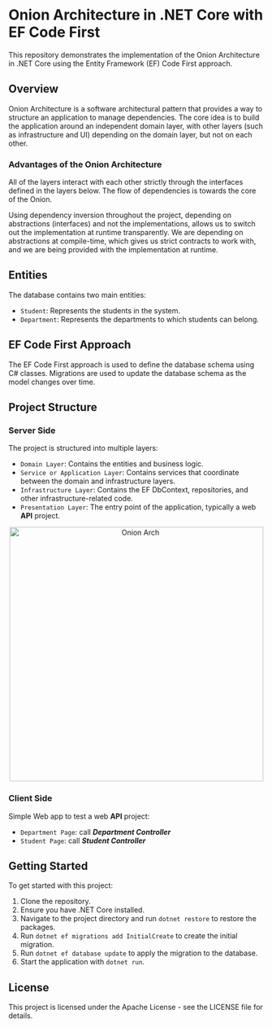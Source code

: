 # Onion Architecture in .NET Core with EF Code First

This repository demonstrates the implementation of the Onion Architecture in .NET Core using the Entity Framework (EF) Code First approach.

## Overview

Onion Architecture is a software architectural pattern that provides a way to structure an application to manage dependencies. The core idea is to build the application around an independent domain layer, with other layers (such as infrastructure and UI) depending on the domain layer, but not on each other.

### Advantages of the Onion Architecture
All of the layers interact with each other strictly through the interfaces defined in the layers below. The flow of dependencies is towards the core of the Onion.

Using dependency inversion throughout the project, depending on abstractions (interfaces) and not the implementations, allows us to switch out the implementation at runtime transparently. We are depending on abstractions at compile-time, which gives us strict contracts to work with, and we are being provided with the implementation at runtime.

## Entities

The database contains two main entities:

- `Student`: Represents the students in the system.
- `Department`: Represents the departments to which students can belong.

## EF Code First Approach

The EF Code First approach is used to define the database schema using C# classes. Migrations are used to update the database schema as the model changes over time.

## Project Structure

### Server Side
The project is structured into multiple layers:
- `Domain Layer`: Contains the entities and business logic.
- `Service or Application Layer`: Contains services that coordinate between the domain and infrastructure layers.
- `Infrastructure Layer`: Contains the EF DbContext, repositories, and other infrastructure-related code.
- `Presentation Layer`: The entry point of the application, typically a web **API** project.
<p align="center">
  <img style="width:500px; hight:500px;" alt="Onion Arch"
    src="https://code-maze.com/wp-content/uploads/2021/07/onion_architecture.jpeg" />
</p>

### Client Side 
Simple Web app to test a web **API** project:
- `Department Page`: call ***Department Controller***
- `Student Page`: call ***Student Controller***

## Getting Started

To get started with this project:

1. Clone the repository.
2. Ensure you have .NET Core installed.
3. Navigate to the project directory and run `dotnet restore` to restore the packages.
4. Run `dotnet ef migrations add InitialCreate` to create the initial migration.
5. Run `dotnet ef database update` to apply the migration to the database.
6. Start the application with `dotnet run`.

## License

This project is licensed under the  Apache License - see the LICENSE file for details.
